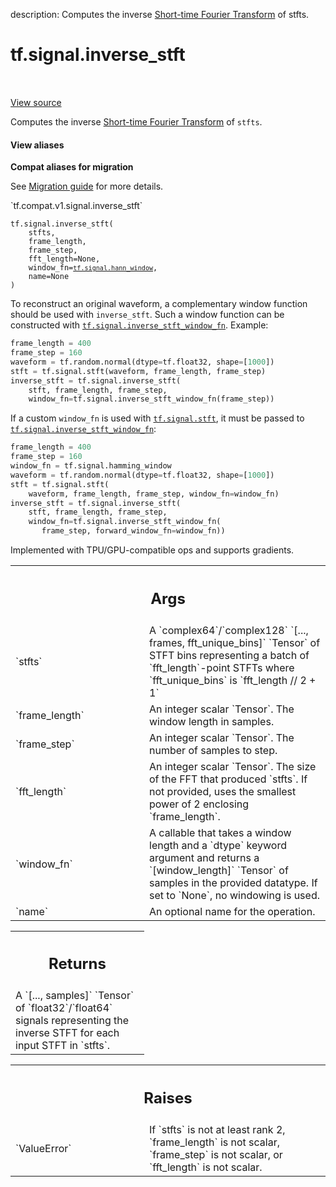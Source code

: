 description: Computes the inverse [Short-time Fourier Transform][stft] of stfts.

<div itemscope itemtype="http://developers.google.com/ReferenceObject">
<meta itemprop="name" content="tf.signal.inverse_stft" />
<meta itemprop="path" content="Stable" />
</div>

# tf.signal.inverse_stft

<!-- Insert buttons and diff -->

<table class="tfo-notebook-buttons tfo-api nocontent" align="left">

</table>

<a target="_blank" class="external" href="/code/stable/tensorflow/python/ops/signal/spectral_ops.py">View source</a>



Computes the inverse [Short-time Fourier Transform][stft] of `stfts`.

<section class="expandable">
  <h4 class="showalways">View aliases</h4>
  <p>
<b>Compat aliases for migration</b>
<p>See
<a href="https://www.tensorflow.org/guide/migrate">Migration guide</a> for
more details.</p>
<p>`tf.compat.v1.signal.inverse_stft`</p>
</p>
</section>

<pre class="devsite-click-to-copy prettyprint lang-py tfo-signature-link">
<code>tf.signal.inverse_stft(
    stfts,
    frame_length,
    frame_step,
    fft_length=None,
    window_fn=<a href="../../tf/signal/hann_window.md"><code>tf.signal.hann_window</code></a>,
    name=None
)
</code></pre>



<!-- Placeholder for "Used in" -->

To reconstruct an original waveform, a complementary window function should
be used with `inverse_stft`. Such a window function can be constructed with
<a href="../../tf/signal/inverse_stft_window_fn.md"><code>tf.signal.inverse_stft_window_fn</code></a>.
Example:

```python
frame_length = 400
frame_step = 160
waveform = tf.random.normal(dtype=tf.float32, shape=[1000])
stft = tf.signal.stft(waveform, frame_length, frame_step)
inverse_stft = tf.signal.inverse_stft(
    stft, frame_length, frame_step,
    window_fn=tf.signal.inverse_stft_window_fn(frame_step))
```

If a custom `window_fn` is used with <a href="../../tf/signal/stft.md"><code>tf.signal.stft</code></a>, it must be passed to
<a href="../../tf/signal/inverse_stft_window_fn.md"><code>tf.signal.inverse_stft_window_fn</code></a>:

```python
frame_length = 400
frame_step = 160
window_fn = tf.signal.hamming_window
waveform = tf.random.normal(dtype=tf.float32, shape=[1000])
stft = tf.signal.stft(
    waveform, frame_length, frame_step, window_fn=window_fn)
inverse_stft = tf.signal.inverse_stft(
    stft, frame_length, frame_step,
    window_fn=tf.signal.inverse_stft_window_fn(
       frame_step, forward_window_fn=window_fn))
```

Implemented with TPU/GPU-compatible ops and supports gradients.

<!-- Tabular view -->
 <table class="responsive fixed orange">
<colgroup><col width="214px"><col></colgroup>
<tr><th colspan="2"><h2 class="add-link">Args</h2></th></tr>

<tr>
<td>
`stfts`
</td>
<td>
A `complex64`/`complex128` `[..., frames, fft_unique_bins]`
`Tensor` of STFT bins representing a batch of `fft_length`-point STFTs
where `fft_unique_bins` is `fft_length // 2 + 1`
</td>
</tr><tr>
<td>
`frame_length`
</td>
<td>
An integer scalar `Tensor`. The window length in samples.
</td>
</tr><tr>
<td>
`frame_step`
</td>
<td>
An integer scalar `Tensor`. The number of samples to step.
</td>
</tr><tr>
<td>
`fft_length`
</td>
<td>
An integer scalar `Tensor`. The size of the FFT that produced
`stfts`. If not provided, uses the smallest power of 2 enclosing
`frame_length`.
</td>
</tr><tr>
<td>
`window_fn`
</td>
<td>
A callable that takes a window length and a `dtype` keyword
argument and returns a `[window_length]` `Tensor` of samples in the
provided datatype. If set to `None`, no windowing is used.
</td>
</tr><tr>
<td>
`name`
</td>
<td>
An optional name for the operation.
</td>
</tr>
</table>



<!-- Tabular view -->
 <table class="responsive fixed orange">
<colgroup><col width="214px"><col></colgroup>
<tr><th colspan="2"><h2 class="add-link">Returns</h2></th></tr>
<tr class="alt">
<td colspan="2">
A `[..., samples]` `Tensor` of `float32`/`float64` signals representing
the inverse STFT for each input STFT in `stfts`.
</td>
</tr>

</table>



<!-- Tabular view -->
 <table class="responsive fixed orange">
<colgroup><col width="214px"><col></colgroup>
<tr><th colspan="2"><h2 class="add-link">Raises</h2></th></tr>

<tr>
<td>
`ValueError`
</td>
<td>
If `stfts` is not at least rank 2, `frame_length` is not scalar,
`frame_step` is not scalar, or `fft_length` is not scalar.
</td>
</tr>
</table>


[stft]: https://en.wikipedia.org/wiki/Short-time_Fourier_transform